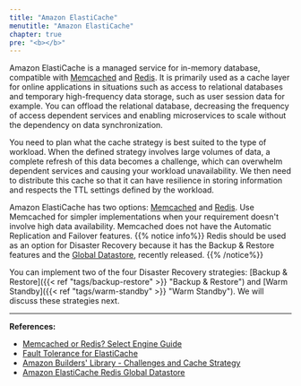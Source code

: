 ```yaml
---
title: "Amazon ElastiCache"
menutitle: "Amazon ElastiCache"
chapter: true
pre: "<b></b>"
---
```


Amazon ElastiCache is a managed service for in-memory database, compatible with [Memcached](https://memcached.org/) and [Redis](https://redis.io/). It is primarily used as a cache layer for online applications in situations such as access to relational databases and temporary high-frequency data storage, such as user session data for example. You can offload the relational database, decreasing the frequency of access dependent services and enabling microservices to scale without the dependency on data synchronization.

You need to plan what the cache strategy is best suited to the type of workload. When the defined strategy involves large volumes of data, a complete refresh of this data becomes a challenge, which can overwhelm dependent services and causing your workload unavailability. We then need to distribute this cache so that it can have resilience in storing information and respects the TTL settings defined by the workload.

Amazon ElastiCache has two options: [Memcached](https://memcached.org/) and [Redis](https://redis.io/). Use Memcached for simpler implementations when your requirement doesn't involve high data availability. Memcached does not have the Automatic Replication and Failover features.
{{% notice info%}}
Redis should be used as an option for Disaster Recovery because it has the Backup & Restore features and the [Global Datastore](https://docs.aws.amazon.com/AmazonElastiCache/latest/red-ug/Redis-Global-Datastore.html), recently released.
{{% /notice%}}

You can implement two of the four Disaster Recovery strategies: [Backup & Restore]({{< ref "tags/backup-restore" >}} "Backup & Restore") and [Warm Standby]({{< ref "tags/warm-standby" >}} "Warm Standby"). We will discuss these strategies next.

---
**References:**
- [Memcached or Redis? Select Engine Guide](https://docs.aws.amazon.com/AmazonElastiCache/latest/mem-ug/SelectEngine.html)
- [Fault Tolerance for ElastiCache](https://aws.amazon.com/premiumsupport/knowledge-center/fault-tolerance-elasticache/)
- [Amazon Builders' Library - Challenges and Cache Strategy](https://aws.amazon.com/builders-library/caching-challenges-and-strategies/)
- [Amazon ElastiCache Redis Global Datastore](https://docs.aws.amazon.com/AmazonElastiCache/latest/red-ug/Redis-Global-Datastore.html)
